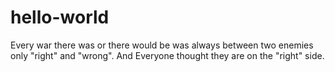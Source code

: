 # hello-world
Every war there was or there would be was always between two enemies only "right" and "wrong".
And Everyone thought they are on the "right" side.
